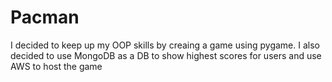 # Pacman

I decided to keep up my OOP skills by creaing a game using pygame. I also decided to use MongoDB as a DB to show highest scores for users 
and use AWS to host the game 
